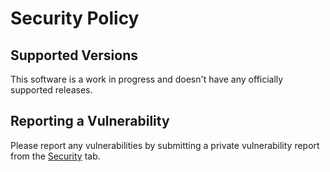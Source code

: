 # Security Policy

## Supported Versions

This software is a work in progress and doesn't have any officially supported releases.

## Reporting a Vulnerability

Please report any vulnerabilities by submitting a private vulnerability report from the [Security](https://github.com/nhsengland/llmscope/security) tab.
